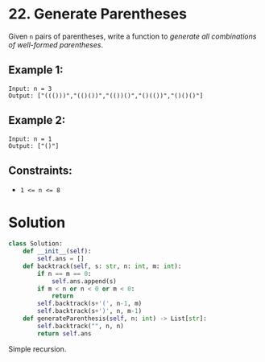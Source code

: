 # 22. Generate Parentheses

Given `n` pairs of parentheses, write a function to *generate all combinations of well-formed parentheses*.

## Example 1:
```
Input: n = 3
Output: ["((()))","(()())","(())()","()(())","()()()"]
```

## Example 2:
```
Input: n = 1
Output: ["()"]
```

## Constraints:
- `1 <= n <= 8`

# Solution
```python
class Solution:
    def __init__(self):
        self.ans = []
    def backtrack(self, s: str, n: int, m: int):
        if n == m == 0:
            self.ans.append(s)
        if m < n or n < 0 or m < 0:
            return
        self.backtrack(s+'(', n-1, m)
        self.backtrack(s+')', n, m-1)
    def generateParenthesis(self, n: int) -> List[str]:
        self.backtrack("", n, n)
        return self.ans
```
Simple recursion. 
